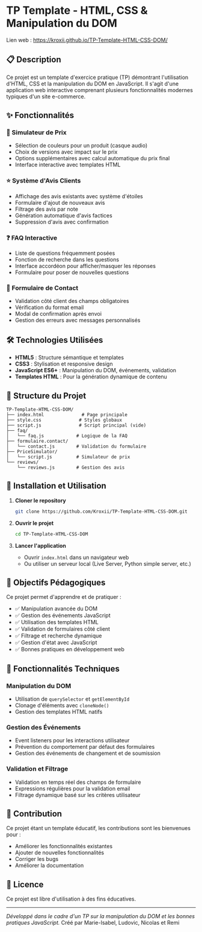 # TP Template - HTML, CSS & Manipulation du DOM

Lien web : https://kroxii.github.io/TP-Template-HTML-CSS-DOM/

## 📋 Description

Ce projet est un template d'exercice pratique (TP) démontrant l'utilisation d'HTML, CSS et la manipulation du DOM en JavaScript. Il s'agit d'une application web interactive comprenant plusieurs fonctionnalités modernes typiques d'un site e-commerce.

## ✨ Fonctionnalités

### 🛒 Simulateur de Prix
- Sélection de couleurs pour un produit (casque audio)
- Choix de versions avec impact sur le prix
- Options supplémentaires avec calcul automatique du prix final
- Interface interactive avec templates HTML

### ⭐ Système d'Avis Clients
- Affichage des avis existants avec système d'étoiles
- Formulaire d'ajout de nouveaux avis
- Filtrage des avis par note
- Génération automatique d'avis factices
- Suppression d'avis avec confirmation

### ❓ FAQ Interactive
- Liste de questions fréquemment posées
- Fonction de recherche dans les questions
- Interface accordéon pour afficher/masquer les réponses
- Formulaire pour poser de nouvelles questions

### 📧 Formulaire de Contact
- Validation côté client des champs obligatoires
- Vérification du format email
- Modal de confirmation après envoi
- Gestion des erreurs avec messages personnalisés

## 🛠️ Technologies Utilisées

- **HTML5** : Structure sémantique et templates
- **CSS3** : Stylisation et responsive design
- **JavaScript ES6+** : Manipulation du DOM, événements, validation
- **Templates HTML** : Pour la génération dynamique de contenu

## 📁 Structure du Projet

```
TP-Template-HTML-CSS-DOM/
├── index.html              # Page principale
├── style.css              # Styles globaux
├── script.js              # Script principal (vide)
├── faq/
│   └── faq.js            # Logique de la FAQ
├── formulaire.contact/
│   └── contact.js        # Validation du formulaire
├── PriceSimulator/
│   └── script.js         # Simulateur de prix
└── reviews/
    └── reviews.js        # Gestion des avis
```

## 🚀 Installation et Utilisation

1. **Cloner le repository**
   ```bash
   git clone https://github.com/Kroxii/TP-Template-HTML-CSS-DOM.git
   ```

2. **Ouvrir le projet**
   ```bash
   cd TP-Template-HTML-CSS-DOM
   ```

3. **Lancer l'application**
   - Ouvrir `index.html` dans un navigateur web
   - Ou utiliser un serveur local (Live Server, Python simple server, etc.)

## 🎯 Objectifs Pédagogiques

Ce projet permet d'apprendre et de pratiquer :

- ✅ Manipulation avancée du DOM
- ✅ Gestion des événements JavaScript
- ✅ Utilisation des templates HTML
- ✅ Validation de formulaires côté client
- ✅ Filtrage et recherche dynamique
- ✅ Gestion d'état avec JavaScript
- ✅ Bonnes pratiques en développement web

## 🔧 Fonctionnalités Techniques

### Manipulation du DOM
- Utilisation de `querySelector` et `getElementById`
- Clonage d'éléments avec `cloneNode()`
- Gestion des templates HTML natifs

### Gestion des Événements
- Event listeners pour les interactions utilisateur
- Prévention du comportement par défaut des formulaires
- Gestion des événements de changement et de soumission

### Validation et Filtrage
- Validation en temps réel des champs de formulaire
- Expressions régulières pour la validation email
- Filtrage dynamique basé sur les critères utilisateur

## 🤝 Contribution

Ce projet étant un template éducatif, les contributions sont les bienvenues pour :
- Améliorer les fonctionnalités existantes
- Ajouter de nouvelles fonctionnalités
- Corriger les bugs
- Améliorer la documentation

## 📄 Licence

Ce projet est libre d'utilisation à des fins éducatives.

---

*Développé dans le cadre d'un TP sur la manipulation du DOM et les bonnes pratiques JavaScript.*
Créé par Marie-Isabel, Ludovic, Nicolas et Remi
